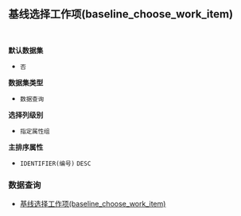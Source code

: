## 基线选择工作项(baseline_choose_work_item) <!-- {docsify-ignore-all} -->



<br>
<p class="panel-title"><b>默认数据集</b></p>

* `否`

<p class="panel-title"><b>数据集类型</b></p>

* `数据查询`

<p class="panel-title"><b>选择列级别</b></p>

* `指定属性组`


<p class="panel-title"><b>主排序属性</b></p>

* `IDENTIFIER(编号)` `DESC`



### 数据查询
  * [基线选择工作项(baseline_choose_work_item)](module/ProjMgmt/work_item/query/baseline_choose_work_item)

